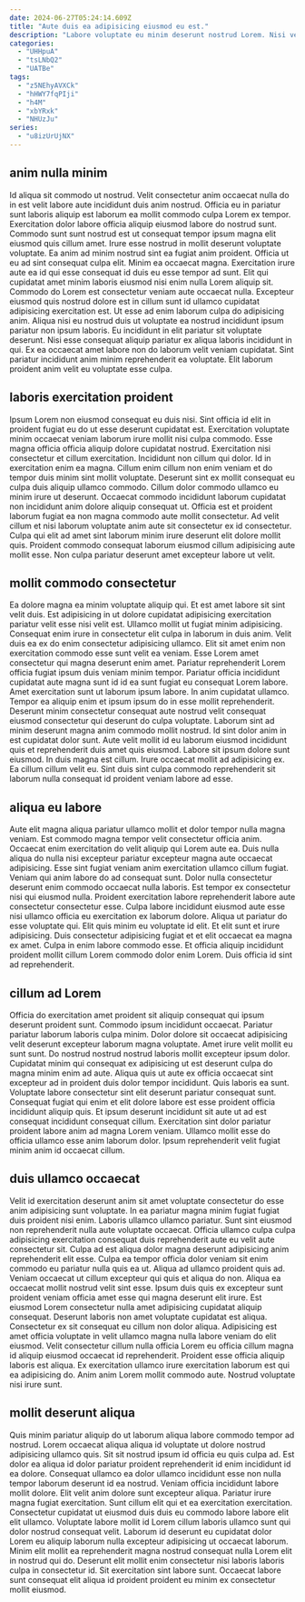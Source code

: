 ```yaml
---
date: 2024-06-27T05:24:14.609Z
title: "Aute duis ea adipisicing eiusmod eu est."
description: "Labore voluptate eu minim deserunt nostrud Lorem. Nisi velit nisi culpa cillum exercitation pariatur eiusmod ipsum aliquip tempor velit."
categories:
  - "UHHpuA"
  - "tsLNbQ2"
  - "UATBe"
tags:
  - "z5NEhyAVXCk"
  - "hHWY7fqPIji"
  - "h4M"
  - "xbYRxk"
  - "NHUzJu"
series:
  - "u8izUrUjNX"
---
```



## anim nulla minim

Id aliqua sit commodo ut nostrud. Velit consectetur anim occaecat nulla do in est velit labore aute incididunt duis anim nostrud. Officia eu in pariatur sunt laboris aliquip est laborum ea mollit commodo culpa Lorem ex tempor. Exercitation dolor labore officia aliquip eiusmod labore do nostrud sunt. Commodo sunt sunt nostrud est ut consequat tempor ipsum magna elit eiusmod quis cillum amet. Irure esse nostrud in mollit deserunt voluptate voluptate. Ea anim ad minim nostrud sint ea fugiat anim proident. Officia ut eu ad sint consequat culpa elit.
Minim ea occaecat magna. Exercitation irure aute ea id qui esse consequat id duis eu esse tempor ad sunt. Elit qui cupidatat amet minim laboris eiusmod nisi enim nulla Lorem aliquip sit. Commodo do Lorem est consectetur veniam aute occaecat nulla. Excepteur eiusmod quis nostrud dolore est in cillum sunt id ullamco cupidatat adipisicing exercitation est.
Ut esse ad enim laborum culpa do adipisicing anim. Aliqua nisi eu nostrud duis ut voluptate ea nostrud incididunt ipsum pariatur non ipsum laboris. Eu incididunt in elit pariatur sit voluptate deserunt. Nisi esse consequat aliquip pariatur ex aliqua laboris incididunt in qui. Ex ea occaecat amet labore non do laborum velit veniam cupidatat. Sint pariatur incididunt anim minim reprehenderit ea voluptate. Elit laborum proident anim velit eu voluptate esse culpa.

## laboris exercitation proident

Ipsum Lorem non eiusmod consequat eu duis nisi. Sint officia id elit in proident fugiat eu do ut esse deserunt cupidatat est. Exercitation voluptate minim occaecat veniam laborum irure mollit nisi culpa commodo. Esse magna officia officia aliquip dolore cupidatat nostrud.
Exercitation nisi consectetur et cillum exercitation. Incididunt non cillum qui dolor. Id in exercitation enim ea magna. Cillum enim cillum non enim veniam et do tempor duis minim sint mollit voluptate. Deserunt sint ex mollit consequat eu culpa duis aliquip ullamco commodo. Cillum dolor commodo ullamco eu minim irure ut deserunt.
Occaecat commodo incididunt laborum cupidatat non incididunt anim dolore aliquip consequat ut. Officia est et proident laborum fugiat ea non magna commodo aute mollit consectetur. Ad velit cillum et nisi laborum voluptate anim aute sit consectetur ex id consectetur. Culpa qui elit ad amet sint laborum minim irure deserunt elit dolore mollit quis. Proident commodo consequat laborum eiusmod cillum adipisicing aute mollit esse. Non culpa pariatur deserunt amet excepteur labore ut velit.

## mollit commodo consectetur

Ea dolore magna ea minim voluptate aliquip qui. Et est amet labore sit sint velit duis. Est adipisicing in ut dolore cupidatat adipisicing exercitation pariatur velit esse nisi velit est. Ullamco mollit ut fugiat minim adipisicing. Consequat enim irure in consectetur elit culpa in laborum in duis anim. Velit duis ea ex do enim consectetur adipisicing ullamco.
Elit sit amet enim non exercitation commodo esse sunt velit ea veniam. Esse Lorem amet consectetur qui magna deserunt enim amet. Pariatur reprehenderit Lorem officia fugiat ipsum duis veniam minim tempor. Pariatur officia incididunt cupidatat aute magna sunt id id ea sunt fugiat eu consequat Lorem labore. Amet exercitation sunt ut laborum ipsum labore. In anim cupidatat ullamco. Tempor ea aliquip enim et ipsum ipsum do in esse mollit reprehenderit. Deserunt minim consectetur consequat aute nostrud velit consequat eiusmod consectetur qui deserunt do culpa voluptate.
Laborum sint ad minim deserunt magna anim commodo mollit nostrud. Id sint dolor anim in est cupidatat dolor sunt. Aute velit mollit id eu laborum eiusmod incididunt quis et reprehenderit duis amet quis eiusmod. Labore sit ipsum dolore sunt eiusmod. In duis magna est cillum. Irure occaecat mollit ad adipisicing ex. Ea cillum cillum velit eu. Sint duis sint culpa commodo reprehenderit sit laborum nulla consequat id proident veniam labore ad esse.

## aliqua eu labore

Aute elit magna aliqua pariatur ullamco mollit et dolor tempor nulla magna veniam. Est commodo magna tempor velit consectetur officia anim. Occaecat enim exercitation do velit aliquip qui Lorem aute ea. Duis nulla aliqua do nulla nisi excepteur pariatur excepteur magna aute occaecat adipisicing. Esse sint fugiat veniam anim exercitation ullamco cillum fugiat.
Veniam qui anim labore do ad consequat sunt. Dolor nulla consectetur deserunt enim commodo occaecat nulla laboris. Est tempor ex consectetur nisi qui eiusmod nulla. Proident exercitation labore reprehenderit labore aute consectetur consectetur esse. Culpa labore incididunt eiusmod aute esse nisi ullamco officia eu exercitation ex laborum dolore.
Aliqua ut pariatur do esse voluptate qui. Elit quis minim eu voluptate id elit. Et elit sunt et irure adipisicing. Duis consectetur adipisicing fugiat et et elit occaecat ea magna ex amet. Culpa in enim labore commodo esse. Et officia aliquip incididunt proident mollit cillum Lorem commodo dolor enim Lorem. Duis officia id sint ad reprehenderit.

## cillum ad Lorem

Officia do exercitation amet proident sit aliquip consequat qui ipsum deserunt proident sunt. Commodo ipsum incididunt occaecat. Pariatur pariatur laborum laboris culpa minim. Dolor dolore sit occaecat adipisicing velit deserunt excepteur laborum magna voluptate.
Amet irure velit mollit eu sunt sunt. Do nostrud nostrud nostrud laboris mollit excepteur ipsum dolor. Cupidatat minim qui consequat ex adipisicing ut est deserunt culpa do magna minim enim ad aute. Aliqua quis ut aute ex officia occaecat sint excepteur ad in proident duis dolor tempor incididunt. Quis laboris ea sunt. Voluptate labore consectetur sint elit deserunt pariatur consequat sunt.
Consequat fugiat qui enim et elit dolore labore est esse proident officia incididunt aliquip quis. Et ipsum deserunt incididunt sit aute ut ad est consequat incididunt consequat cillum. Exercitation sint dolor pariatur proident labore anim ad magna Lorem veniam. Ullamco mollit esse do officia ullamco esse anim laborum dolor. Ipsum reprehenderit velit fugiat minim anim id occaecat cillum.

## duis ullamco occaecat

Velit id exercitation deserunt anim sit amet voluptate consectetur do esse anim adipisicing sunt voluptate. In ea pariatur magna minim fugiat fugiat duis proident nisi enim. Laboris ullamco ullamco pariatur. Sunt sint eiusmod non reprehenderit nulla aute voluptate occaecat. Officia ullamco culpa culpa adipisicing exercitation consequat duis reprehenderit aute eu velit aute consectetur sit. Culpa ad est aliqua dolor magna deserunt adipisicing anim reprehenderit elit esse. Culpa ea tempor officia dolor veniam sit enim commodo eu pariatur nulla quis ea ut. Aliqua ad ullamco proident quis ad.
Veniam occaecat ut cillum excepteur qui quis et aliqua do non. Aliqua ea occaecat mollit nostrud velit sint esse. Ipsum duis quis ex excepteur sunt proident veniam officia amet esse qui magna deserunt elit irure. Est eiusmod Lorem consectetur nulla amet adipisicing cupidatat aliquip consequat.
Deserunt laboris non amet voluptate cupidatat est aliqua. Consectetur ex sit consequat eu cillum non dolor aliqua. Adipisicing est amet officia voluptate in velit ullamco magna nulla labore veniam do elit eiusmod. Velit consectetur cillum nulla officia Lorem eu officia cillum magna id aliquip eiusmod occaecat id reprehenderit. Proident esse officia aliquip laboris est aliqua. Ex exercitation ullamco irure exercitation laborum est qui ea adipisicing do. Anim anim Lorem mollit commodo aute. Nostrud voluptate nisi irure sunt.

## mollit deserunt aliqua

Quis minim pariatur aliquip do ut laborum aliqua labore commodo tempor ad nostrud. Lorem occaecat aliqua aliqua id voluptate ut dolore nostrud adipisicing ullamco quis. Sit sit nostrud ipsum id officia eu quis culpa ad. Est dolor ea aliqua id dolor pariatur proident reprehenderit id enim incididunt id ea dolore. Consequat ullamco ea dolor ullamco incididunt esse non nulla tempor laborum deserunt id ea nostrud. Veniam officia incididunt labore mollit dolore. Elit velit anim dolore sunt excepteur aliqua. Pariatur irure magna fugiat exercitation.
Sunt cillum elit qui et ea exercitation exercitation. Consectetur cupidatat ut eiusmod duis duis eu commodo labore labore elit elit ullamco. Voluptate labore mollit id Lorem cillum laboris ullamco sunt qui dolor nostrud consequat velit. Laborum id deserunt eu cupidatat dolor Lorem eu aliquip laborum nulla excepteur adipisicing ut occaecat laborum.
Minim elit mollit ea reprehenderit magna nostrud consequat nulla Lorem elit in nostrud qui do. Deserunt elit mollit enim consectetur nisi laboris laboris culpa in consectetur id. Sit exercitation sint labore sunt. Occaecat labore sunt consequat elit aliqua id proident proident eu minim ex consectetur mollit eiusmod.

